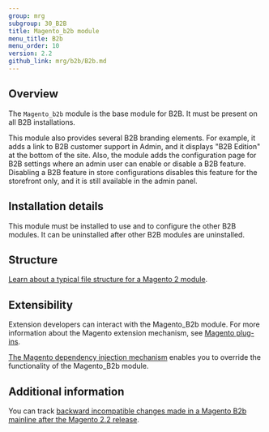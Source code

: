 ```yaml
---
group: mrg
subgroup: 30_B2B
title: Magento_b2b module
menu_title: B2b
menu_order: 10
version: 2.2
github_link: mrg/b2b/B2b.md
---
```


## Overview

The `Magento_b2b` module is the base module for B2B. It must be present on all B2B installations.

This module also provides several B2B branding elements. For example, it adds a link to B2B customer support in Admin, and it displays "B2B Edition" at the bottom of the site. Also, the module adds the configuration page for B2B settings where an admin user can enable or disable a B2B feature. Disabling a B2B feature in store configurations disables this feature for the storefront only, and it is still available in the admin panel.

## Installation details

This module must be installed to use and to configure the other B2B modules. It can be uninstalled after other B2B modules are uninstalled.

## Structure

[Learn about a typical file structure for a Magento 2 module]({{page.baseurl}}/extension-dev-guide/build/module-file-structure.html).

## Extensibility

Extension developers can interact with the Magento_B2b module. For more information about the Magento extension mechanism, see [Magento plug-ins]({{page.baseurl}}/extension-dev-guide/plugins.html).

[The Magento dependency injection mechanism]({{page.baseurl}}/extension-dev-guide/depend-inj.html) enables you to override the functionality of the Magento_B2b module.


## Additional information

You can track [backward incompatible changes made in a Magento B2b mainline after the Magento 2.2 release]({{page.baseurl}}/release-notes/changes/b2b_changes.html).
